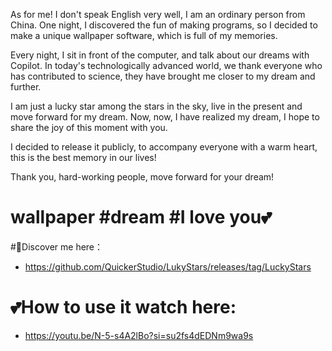 As for me! I don't speak English very well, 
I am an ordinary person from China. 
One night, I discovered the fun of making programs, 
so I decided to make a unique wallpaper software, 
which is full of my memories. 

Every night, I sit in front of the computer, 
and talk about our dreams with Copilot. 
In today's technologically advanced world, 
we thank everyone who has contributed to science, 
they have brought me closer to my dream and further. 

I am just a lucky star among the stars in the sky, 
live in the present and move forward for my dream. 
Now, now, I have realized my dream, 
I hope to share the joy of this moment with you. 

I decided to release it publicly, 
to accompany everyone with a warm heart, 
this is the best memory in our lives! 

Thank you, hard-working people, 
move forward for your dream!

# wallpaper #dream #I love you💕 
#🎉Discover me here：
* https://github.com/QuickerStudio/LukyStars/releases/tag/LuckyStars

# 💕How to use it watch here:
* https://youtu.be/N-5-s4A2lBo?si=su2fs4dEDNm9wa9s
